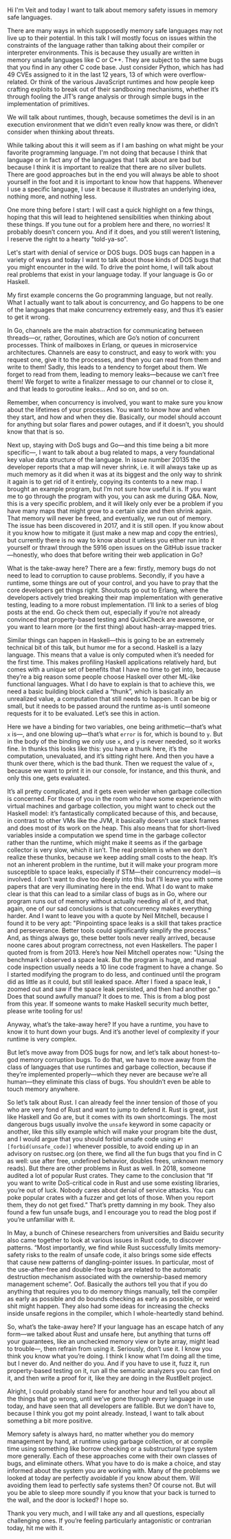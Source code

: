Hi I'm Veit and today I want to talk about memory safety issues in memory safe
languages.

There are many ways in which supposedly memory safe languages may not live up to
their potential. In this talk I will mostly focus on issues within the
constraints of the language rather than talking about their compiler or
interpreter environments. This is because they usually are written in
memory unsafe languages like C or C++. They are subject to the same bugs that
you find in any other C code base. Just consider Python, which has had 49 CVEs
assigned to it in the last 12 years, 13 of which were overflow-related. Or think
of the various JavaScript runtimes and how people keep crafting exploits to
break out of their sandboxing mechanisms, whether it’s through fooling the
JIT’s range analysis or through simple bugs in the implementation of
primitives.

We will talk about runtimes, though, because sometimes the devil is in an
execution environment that we didn’t even really know was there, or didn’t
consider when thinking about threats.

While talking about this it will seem as if I am bashing on what might be your
favorite programming language. I'm not doing that because I think that language
or in fact any of the languages that I talk about are bad but because I think it
is important to realize that there are no silver bullets. There are good
approaches but in the end you will always be able to shoot yourself in the foot
and it is important to know how that happens. Whenever I use a specific language,
I use it because it illustrates an underlying idea, nothing more, and nothing
less.

One more thing before I start: I will cast a quick highlight on a few things,
hoping that this will lead to heightened sensibilities when thinking about
these things. If you tune out for a problem here and there, no worries! It
probably doesn’t concern you. And if it does, and you still weren’t listening,
I reserve the right to a hearty "told-ya-so".

Let's start with denial of service or DOS bugs. DOS bugs can happen in a variety
of ways and today I want to talk about those kinds of DOS bugs that you might
encounter in the wild. To drive the point home, I will talk about real problems
that exist in your language today. If your language is Go or Haskell.

My first example concerns the Go programming language, but not really. What I
actually want to talk about is concurrency, and Go happens to be one of the
languages that make concurrency extremely easy, and thus it’s easier to get it
wrong.

In Go, channels are the main abstraction for communicating between threads—or,
rather, Goroutines, which are Go’s notion of concurrent processes. Think of
mailboxes in Erlang, or queues in microservice architectures. Channels are
easy to construct, and easy to work with: you request one, give it to the
processes, and then you can read from them and write to them! Sadly, this leads
to a tendency to forget about them. We forget to read from them, leading to
memory leaks—because we  can’t free them! We forget to write a finalizer
message to our channel or to close it, and that leads to goroutine leaks...
And so on, and so on.

Remember, when concurrency is involved, you want to make sure you know about
the lifetimes of your processes. You want to know how and when they start,
and how and when they die. Basically, our model should account for anything
but solar flares and power outages, and if it doesn’t, you should know that
that is so.

Next up, staying with DoS bugs and Go—and this time being a bit more specific—, I
want to talk about a bug related to maps, a very foundational key value data
structure of the language. In issue number 20135 the developer reports that a
map will never shrink, i.e. it will always take up as much memory as it did when
it was at its biggest and the only way to shrink it again is to get rid of it
entirely, copying its contents to a new map. I brought an example program, but
I’m not sure how useful it is. If you want me to go through the program with
you, you can ask me during Q&A. Now, this is a very specific
problem, and it will likely only ever be a problem if you have many maps that
might grow to a certain size and then shrink again. That memory will never be
freed, and eventually, we run out of memory. The issue has been discovered in
2017, and it is still open. If you know about it you know how to mitigate it
(just make a new map and copy the entries), but currently there is no way to
know about it unless you either run into it yourself or thrawl through the
5916 open issues on the GitHub issue tracker—honestly, who does that before
writing their web application in Go?

What is the take-away here? There are a few: firstly, memory bugs do not need to
lead to corruption to cause problems. Secondly, if you have a runtime, some
things are out of your control, and you have to pray that the core developers
get things right. Shoutouts go out to Erlang, where the developers actively
tried breaking their map implementation with generative testing, leading to a
more robust implementation. I’ll link to a series of blog posts at the end. Go
check them out, especially if you’re not already convinced that property-based
testing and QuickCheck are awesome, or you want to learn more (or the first
thing) about hash-array-mapped tries.

Similar things can happen in Haskell—this is going to be an extremely technical
bit of this talk, but humor me for a second. Haskell is a lazy language. This
means that a value is only computed when it’s needed for the first time. This
makes profiling Haskell applications relatively hard, but comes with a unique
set of benefits that I have no time to get into, because they’re a big reason
some people choose Haskell over other ML-like functional languages. What I do
have to explain is that to achieve this, we need a basic building block called
a “thunk”, which is basically an unrealized value, a computation that still
needs to happen. It can be big or small, but it needs to be passed around the
runtime as-is until someone requests for it to be evaluated. Let’s see this in
action.

Here we have a binding for two variables, one being arithmetic—that’s what `x`
is—, and one blowing up—that’s what `error` is for, which is bound to `y`. But
in the body of the binding we only use `x`, and `y` is never needed, so it
works fine. In thunks this looks like this: you have a thunk here, it’s the
computation, unevaluated, and it’s sitting right here. And then you have a
thunk over there, which is the bad thunk. Then we request the value of `x`,
because we want to print it in our console, for instance, and this thunk, and
only this one, gets evaluated.

It’s all pretty complicated, and it gets even weirder when garbage collection
is concerned. For those of you in the
room who have some experience with virtual machines and garbage collection, you
might want to check out the Haskell model: it’s fantastically complicated
because of this, and because, in contrast to other VMs like the JVM, it
basically doesn’t use stack frames and does most of its work on the heap. This
also means that for short-lived variables inside a computation we spend time in
the garbage collector rather than the runtime, which might make it seems as if
the garbage collector is very slow, which it isn’t. The real problem is when we
don’t realize these thunks, because we keep adding small costs to the heap. It’s
not an inherent problem in the runtime, but it will make your program more
susceptible to space leaks, especially if STM—their concurrency model—is
involved. I don’t want to dive too deeply into this but I’ll leave you with some
papers that are very illuminating here in the end. What I do want to make clear
is that this can lead to a similar class of bugs as in Go, where our program
runs out of memory without actually needing all of it, and that, again, one of
our sad conclusions is that concurrency makes everything harder. And I want to
leave you with a quote by Neil Mitchell, because I found it to be very apt:
"Pinpointing space leaks is a skill that takes practice and perseverance.
Better tools could significantly simplify the process." And, as things always
go, these better tools never really arrived, because noone cares about program
correctness, not even Haskellers. The paper I quoted from is from 2013. Here’s
how Neil Mitchell operates now: "Using the benchmark I observed a space leak.
But the program is huge, and manual code inspection usually needs a 10 line
code fragment to have a change. So I started modifying the program to do less,
and continued until the program did as little as it could, but still leaked
space. After I fixed a space leak, I zoomed out and saw if the space leak
persisted, and then had another go." Does that sound awfully manual? It does to
me. This is from a blog post from this year. If someone wants to make Haskell
security much better, please write tooling for us!

Anyway, what’s the take-away here? If you have a runtime, you have to know it
to hunt down your bugs. And it’s another level of complexity if your runtime is
very complex.

But let’s move away from DOS bugs for now, and let’s talk about
honest-to-god memory corruption bugs. To do that, we have to move away from the
class of languages that use runtimes and garbage collection, because if they’re
implemented properly—which they never are because we’re all human—they eliminate
this class of bugs. You shouldn’t even be able to touch memory anywhere.

So let’s talk about Rust. I can already feel the inner tension of those of you
who are very fond of Rust and want to jump to defend it. Rust is great, just
like Haskell and Go are, but it comes with its own shortcomings. The most
dangerous bugs usually involve the `unsafe` keyword in some capacity or another,
like this silly example which will make your program bite the dust, and I would
argue that you should forbid unsafe code using
`#![forbid(unsafe_code)]` whenever possible, to avoid ending up in an advisory
on rustsec.org (on there, we find all the fun bugs that you find in C as well:
use after free, undefined behavior, doubles frees, unknown memory reads). But
there are other problems in Rust as well. In 2018, someone audited a lot of
popular Rust crates. They came to the conclusion that “If you want to write
DoS-critical code in Rust and use some existing libraries, you’re out of luck.
Nobody cares about denial of service attacks. You can poke popular crates with a
fuzzer and get lots of those. When you report them, they do not get fixed.”
That’s pretty damning in my book. They also found a few fun unsafe bugs, and I
encourage you to read the blog post if you’re unfamiliar with it.

In May, a bunch of Chinese researchers from universities and Baidu security also
came together to look at various issues in Rust code, to discover patterns.
“Most importantly, we find while Rust successfully limits memory-safety risks to
the realm of unsafe code, it also brings some side effects that cause new
patterns of dangling-pointer issues. In particular, most of the use-after-free
and double-free bugs are related to the automatic destruction mechanism
associated with the ownership-based memory management scheme”. Oof. Basically
the authors tell you that if you do anything that requires you to do memory
things manually, tell the compiler as early as possible and do bounds checking
as early as possible, or weird shit might happen. They also had some ideas for
increasing the checks inside unsafe regions in the compiler, which I
whole-heartedly stand behind.

So, what’s the take-away here? If your language has an escape hatch of any
form—we talked about Rust and unsafe here, but anything that turns off your
guarantees, like an unchecked memory view or byte array, might lead to trouble—,
then refrain from using it. Seriously, don’t use it. I know you think you know
what you’re doing. I think I know what I’m doing all the time, but I never do.
And neither do you. And if you have to use it, fuzz it, run property-based
testing on it, run all the semantic analyzers you can find on it, and then write
a proof for it, like they are doing in the RustBelt project.

Alright, I could probably stand here for another hour and tell you about all the
things that go wrong, until we’ve gone through every language in use today, and
have seen that all developers are fallible. But we don’t have to, because I
think you got my point already. Instead, I want to talk about something a bit
more positive.

Memory safety is always hard, no matter whether you do memory management by
hand, at runtime using garbage collection, or at compile time using something
like borrow checking or a substructural type system more generally. Each of
these approaches come with their own classes of bugs, and eliminate others. What
you have to do is make a choice, and stay informed about the system you are
working with. Many of the problems we looked at today are perfectly avoidable if
you know about them. Will avoiding them lead to perfectly safe systems then? Of
course not. But will you be able to sleep more soundly if you know that your
back is turned to the wall, and the door is locked? I hope so.

Thank you very much, and I will take any and all questions, especially
challenging ones.  If you’re feeling particularly antagonistic or contrarian
today, hit me with it.
